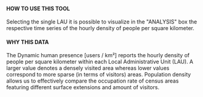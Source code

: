 #### HOW TO USE THIS TOOL
Selecting the single LAU it is possible to visualize in the "ANALYSIS" box the respective time series of the hourly density of people per square kilometer.

#### WHY THIS DATA
The Dynamic human presence [users / km²] reports the hourly density of people per square kilometer within each Local Administrative Unit (LAU). A larger value denotes a densely visited area whereas lower values correspond to more sparse (in terms of visitors) areas. Population density allows us to effectively compare the occupation rate of census areas featuring different surface extensions and amount of visitors.
